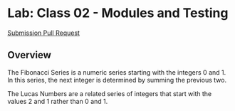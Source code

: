 # Lab: Class 02 - Modules and Testing #

[Submission Pull Request](https://github.com/idkburkes/math-series/pull/3)
## Overview ##
The Fibonacci Series is a numeric series starting with the integers 0 and 1. In this series, the next integer is determined by summing the previous two.

The Lucas Numbers are a related series of integers that start with the values 2 and 1 rather than 0 and 1.